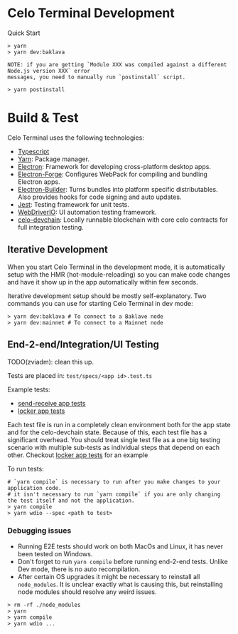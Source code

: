 # Celo Terminal Development

Quick Start
```
> yarn
> yarn dev:baklava
```

```
NOTE: if you are getting `Module XXX was compiled against a different Node.js version XXX` error
messages, you need to manually run `postinstall` script.

> yarn postinstall
```

# Build & Test

Celo Terminal uses the following technologies:

* [Typescript](https://www.typescriptlang.org/docs/)
* [Yarn](https://classic.yarnpkg.com/en/docs/): Package manager.
* [Electron](https://www.electronjs.org/docs): Framework for developing cross-platform desktop apps.
* [Electron-Forge](https://www.electronforge.io/): Configures WebPack for compiling and bundling Electron apps.
* [Electron-Builder](https://www.electron.build/): Turns bundles into platform specific distributables. Also provides hooks for code signing and auto updates.
* [Jest](https://jestjs.io/): Testing framework for unit tests.
* [WebDriverIO](https://webdriver.io/): UI automation testing framework.
* [celo-devchain](https://github.com/terminal-fi/celo-devchain): Locally runnable blockchain with core celo contracts for full integration testing.

## Iterative Development

When you start Celo Terminal in the development mode, it is automatically setup with the HMR (hot-module-reloading) so you
can make code changes and have it show up in the app automatically within few seconds.

Iterative development setup should be mostly self-explanatory. Two commands you can use for starting Celo Terminal in dev mode:
```
> yarn dev:baklava # To connect to a Baklave node
> yarn dev:mainnet # To connect to a Mainnet node
```

## End-2-end/Integration/UI Testing

TODO(zviadm): clean this up.

Tests are placed in: `test/specs/<app id>.test.ts`

Example tests:
* [send-receive app tests](.../test/specs/send-receive.test.ts)
* [locker app tests](.../test/specs/locker.test.ts)

Each test file is run in a completely clean environment both for the app state and for the celo-devchain state. Because of this, each test
file has a significant overhead. You should treat single test file as a one big testing scenario with multiple sub-tests as individual
steps that depend on each other. Checkout [locker app tests](.../test/spec/locker.test.ts) for an example

To run tests:
```
# `yarn compile` is necessary to run after you make changes to your application code.
# it isn't necessary to run `yarn compile` if you are only changing the test itself and not the application.
> yarn compile
> yarn wdio --spec <path to test>
```

### Debugging issues

* Running E2E tests should work on both MacOs and Linux, it has never been tested on Windows.
* Don't forget to run `yarn compile` before running end-2-end tests. Unlike Dev mode, there is no auto recompilation.
* After certain OS upgrades it might be necessary to reinstall all `node_modules`. It is unclear exactly what is causing this, but reinstalling node modules should resolve any weird issues.
```
> rm -rf ./node_modules
> yarn
> yarn compile
> yarn wdio ...
```



